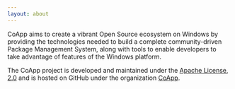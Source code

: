 ```yaml
---
layout: about
---
```

CoApp aims to create a vibrant Open Source ecosystem on Windows by providing the technologies needed 
to build a complete community-driven Package Management System, along with tools to enable developers to 
take advantage of features of the Windows platform.  <br>

The CoApp project is developed and maintained under the 
[Apache License, 2.0](http://www.apache.org/licenses/LICENSE-2.0.html) and is hosted on GitHub
under the organization [CoApp](https://github.com/coapp).

